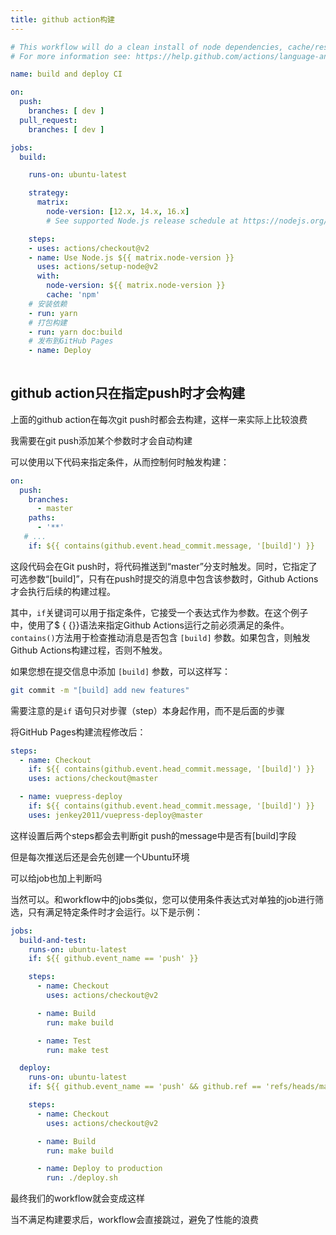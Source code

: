 ```yaml
---
title: github action构建
---
```





```yaml
# This workflow will do a clean install of node dependencies, cache/restore them, build the source code and run tests across different versions of node
# For more information see: https://help.github.com/actions/language-and-framework-guides/using-nodejs-with-github-actions

name: build and deploy CI

on:
  push:
    branches: [ dev ]
  pull_request:
    branches: [ dev ]

jobs:
  build:

    runs-on: ubuntu-latest

    strategy:
      matrix:
        node-version: [12.x, 14.x, 16.x]
        # See supported Node.js release schedule at https://nodejs.org/en/about/releases/

    steps:
    - uses: actions/checkout@v2
    - name: Use Node.js ${{ matrix.node-version }}
      uses: actions/setup-node@v2
      with:
        node-version: ${{ matrix.node-version }}
        cache: 'npm'
    # 安装依赖
    - run: yarn
    # 打包构建
    - run: yarn doc:build
    # 发布到GitHub Pages
    - name: Deploy
      

```



## github action只在指定push时才会构建

上面的github action在每次git push时都会去构建，这样一来实际上比较浪费

我需要在git push添加某个参数时才会自动构建

可以使用以下代码来指定条件，从而控制何时触发构建：

```yaml
on:
  push:
    branches:
      - master
    paths:
      - '**'
   # ...
    if: ${{ contains(github.event.head_commit.message, '[build]') }}
```

这段代码会在Git push时，将代码推送到“master”分支时触发。同时，它指定了可选参数“[build]”，只有在push时提交的消息中包含该参数时，Github Actions才会执行后续的构建过程。

其中，`if`关键词可以用于指定条件，它接受一个表达式作为参数。在这个例子中，使用了$ { {}}语法来指定Github Actions运行之前必须满足的条件。`contains()`方法用于检查推动消息是否包含 `[build]` 参数。如果包含，则触发Github Actions构建过程，否则不触发。

如果您想在提交信息中添加 `[build]` 参数，可以这样写：

```sh
git commit -m "[build] add new features"
```

需要注意的是`if` 语句只对步骤（step）本身起作用，而不是后面的步骤

将GitHub Pages构建流程修改后：

```yml
steps:
  - name: Checkout
    if: ${{ contains(github.event.head_commit.message, '[build]') }}
    uses: actions/checkout@master

  - name: vuepress-deploy
    if: ${{ contains(github.event.head_commit.message, '[build]') }}
    uses: jenkey2011/vuepress-deploy@master
```

这样设置后两个steps都会去判断git push的message中是否有[build]字段

但是每次推送后还是会先创建一个Ubuntu环境

可以给job也加上判断吗

当然可以。和workflow中的jobs类似，您可以使用条件表达式对单独的job进行筛选，只有满足特定条件时才会运行。以下是示例：

```yml
jobs:
  build-and-test:
    runs-on: ubuntu-latest
    if: ${{ github.event_name == 'push' }}

    steps:
      - name: Checkout
        uses: actions/checkout@v2

      - name: Build
        run: make build

      - name: Test
        run: make test

  deploy:
    runs-on: ubuntu-latest
    if: ${{ github.event_name == 'push' && github.ref == 'refs/heads/main' }}

    steps:
      - name: Checkout
        uses: actions/checkout@v2

      - name: Build
        run: make build

      - name: Deploy to production
        run: ./deploy.sh
```



最终我们的workflow就会变成这样

当不满足构建要求后，workflow会直接跳过，避免了性能的浪费

